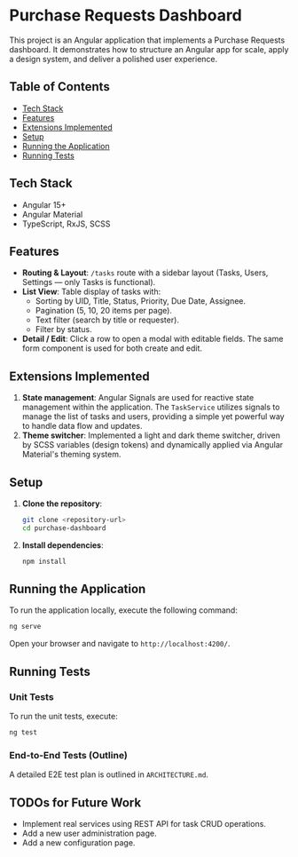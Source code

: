 # Purchase Requests Dashboard

This project is an Angular application that implements a Purchase Requests dashboard.
It demonstrates how to structure an Angular app for scale, apply a design system, and deliver a polished user experience.

## Table of Contents

- [Tech Stack](#tech-stack)
- [Features](#features)
- [Extensions Implemented](#extensions-implemented)
- [Setup](#setup)
- [Running the Application](#running-the-application)
- [Running Tests](#running-tests)

## Tech Stack

- Angular 15+
- Angular Material
- TypeScript, RxJS, SCSS

## Features

- **Routing & Layout**: `/tasks` route with a sidebar layout (Tasks, Users, Settings — only Tasks is functional).
- **List View**: Table display of tasks with:
  - Sorting by UID, Title, Status, Priority, Due Date, Assignee.
  - Pagination (5, 10, 20 items per page).
  - Text filter (search by title or requester).
  - Filter by status.
- **Detail / Edit**: Click a row to open a modal with editable fields. The same form component is used for both create and edit.

## Extensions Implemented

1.  **State management**: Angular Signals are used for reactive state management within the application. The `TaskService` utilizes signals to manage the list of tasks and users, providing a simple yet powerful way to handle data flow and updates.
2.  **Theme switcher**: Implemented a light and dark theme switcher, driven by SCSS variables (design tokens) and dynamically applied via Angular Material's theming system.

## Setup

1.  **Clone the repository**:
    ```bash
    git clone <repository-url>
    cd purchase-dashboard
    ```
2.  **Install dependencies**:
    ```bash
    npm install
    ```

## Running the Application

To run the application locally, execute the following command:

```bash
ng serve
```

Open your browser and navigate to `http://localhost:4200/`.

## Running Tests

### Unit Tests

To run the unit tests, execute:

```bash
ng test
```

### End-to-End Tests (Outline)

A detailed E2E test plan is outlined in `ARCHITECTURE.md`.

## TODOs for Future Work


- Implement real services using REST API for task CRUD operations.
- Add a new user administration page.
- Add a new configuration page.
